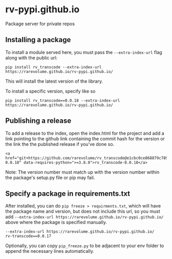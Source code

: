 # rv-pypi.github.io
Package server for private repos

## Installing a package

To install a module served here, you must pass the `--extra-index-url` flag along with the public url:

    pip install rv_transcode --extra-index-url https://rarevolume.github.io/rv-pypi.github.io/

This will install the latest version of the library.

To install a specific version, specify like so

    pip install rv_transcode==0.0.18 --extra-index-url https://rarevolume.github.io/rv-pypi.github.io/

## Publishing a release

To add a release to the index, open the index.html for the project and add a link pointing to the github link containing the commit hash for the version or the link the the published release if you've done so.

    <a href="git+https://github.com/rarevolume/rv_transcode@e1cbc0ce868879c7895a19b77fce074350efc04d#egg=rv_transcode-0.0.18" data-requires-python=">=3.8.0">rv_transcode-0.0.18</a>

Note: The version number must match up with the version number within the package's setup.py file or pip may fail.

## Specify a package in requirements.txt

After installed, you can do `pip freeze > requirments.txt`, which will have the package name and version, but does not include this url, so you must add `--extra-index-url https://rarevolume.github.io/rv-pypi.github.io/` above where the package is specified manually.

    --extra-index-url https://rarevolume.github.io/rv-pypi.github.io/
    rv-transcode==0.0.17

Optionally, you can copy `pip_freeze.py` to be adjacent to your env folder to append the necessary lines automatically.
